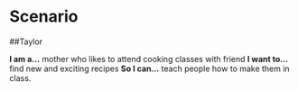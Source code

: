 # Scenario
##Taylor

**I am a…** mother who likes to attend cooking classes with friend
**I want to…** find new and exciting recipes
**So I can…** teach people how to make them in class.